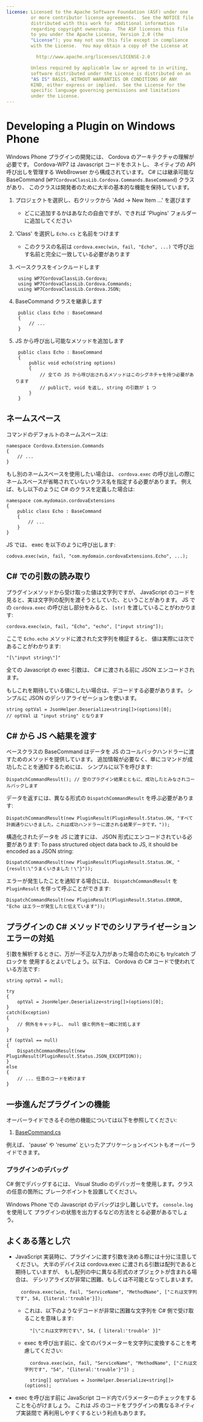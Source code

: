 ```yaml
---
license: Licensed to the Apache Software Foundation (ASF) under one
         or more contributor license agreements.  See the NOTICE file
         distributed with this work for additional information
         regarding copyright ownership.  The ASF licenses this file
         to you under the Apache License, Version 2.0 (the
         "License"); you may not use this file except in compliance
         with the License.  You may obtain a copy of the License at

           http://www.apache.org/licenses/LICENSE-2.0

         Unless required by applicable law or agreed to in writing,
         software distributed under the License is distributed on an
         "AS IS" BASIS, WITHOUT WARRANTIES OR CONDITIONS OF ANY
         KIND, either express or implied.  See the License for the
         specific language governing permissions and limitations
         under the License.
---
```


Developing a Plugin on Windows Phone
====================================

Windows Phone プラグインの開発には、 Cordova のアーキテクチャの理解が必要です。
Cordova-WP7 は Javascript コードをホストし、
ネイティブの API 呼び出しを管理する WebBrowser から構成されています。
C# には継承可能な BaseCommand (`WP7CordovaClassLib.Cordova.Commands.BaseCommand`) クラスがあり、
このクラスは開発者のために大半の基本的な機能を保持しています。

1. プロジェクトを選択し、右クリックから 'Add -> New Item ...' を選びます
    - どこに追加するかはあなたの自由ですが、できれば 'Plugins' フォルダーに追加してください
2. 'Class' を選択し `Echo.cs` と名前をつけます
    - このクラスの名前は `cordova.exec(win, fail, "Echo", ...)` で呼び出す名前と完全に一致している必要があります
3. ベースクラスをインクルードします

        using WP7CordovaClassLib.Cordova;
        using WP7CordovaClassLib.Cordova.Commands;
        using WP7CordovaClassLib.Cordova.JSON;

4. BaseCommand クラスを継承します

        public class Echo : BaseCommand
        {
            // ...
        }

5. JS から呼び出し可能なメソッドを追加します

        public class Echo : BaseCommand
        {
            public void echo(string options)
            {
                // 全ての JS から呼び出されるメソッドはこのシグネチャを持つ必要があります
                // publicで, void を返し, string の引数が 1 つ
            }
        }

ネームスペース
----------

コマンドのデフォルトのネームスペースは:

    namespace Cordova.Extension.Commands
    {
        // ...
    }

もし別のネームスペースを使用したい場合は、 `cordova.exec` の呼び出しの際にネームスペースが省略されていないクラス名を指定する必要があります。
例えば、もし以下のように C# のクラスを定義した場合は:

    namespace com.mydomain.cordovaExtensions
    {
        public class Echo : BaseCommand
        {
            // ...
        }
    }

JS では、 exec を以下のように呼び出します:

    codova.exec(win, fail, "com.mydomain.cordovaExtensions.Echo", ...);

C# での引数の読み取り
----------------------------------

プラグインメソッドから受け取った値は文字列ですが、
JavaScript のコードを見ると、実は文字列の配列を渡そうとしていた、ということがあります。
JS での `cordova.exec` の呼び出し部分をみると、 `[str]` を渡していることがわかります:

    cordova.exec(win, fail, "Echo", "echo", ["input string"]);

ここで `Echo.echo` メソッドに渡された文字列を検証すると、
値は実際には次であることがわかります:

    "[\"input string\"]"

全ての Javascript の exec 引数は、 C# に渡される前に JSON エンコードされます。

もしこれを期待している値にしたい場合は、デコードする必要があります。
シンプルに JSON のデシリアライゼーションを使います。

    string optVal = JsonHelper.Deserialize<string[]>(options)[0];
    // optVal は "input string" となります

C# から JS へ結果を渡す
-----------------------------

ベースクラスの BaseCommand はデータを JS のコールバックハンドラーに渡すためのメソッドを提供しています。
追加情報が必要なく、単にコマンドが成功したことを通知するためには、
シンプルに以下を呼びます:

    DispatchCommandResult(); // 空のプラグイン結果とともに、成功したとみなされコールバックします

データを返すには、異なる形式の `DispatchCommandResult` を呼ぶ必要があります:

    DispatchCommandResult(new PluginResult(PluginResult.Status.OK, "すべて計画通りにいきました。これは成功ハンドラーに渡される結果データです。"));

構造化されたデータを JS に渡すには、 JSON 形式にエンコードされている必要があります:
To pass structured object data back to JS, it should be encoded as a JSON string:

    DispatchCommandResult(new PluginResult(PluginResult.Status.OK, "{result:\"うまくいきました！\"}"));

エラーが発生したことを通知する場合には、 `DispatchCommandResult` を `PluginResult` を伴って呼ぶことができます:

    DispatchCommandResult(new PluginResult(PluginResult.Status.ERROR, "Echo はエラーが発生したと伝えています"));

プラグインの C# メソッドでのシリアライゼーションエラーの対処
--------------------------------------------------------

引数を解析するときに、万が一不正な入力があった場合のためにも try/catch ブロックを
使用するとよいでしょう。以下は、 Cordova の C# コードで使われている方法です:

    string optVal = null;

    try 
    {
        optVal = JsonHelper.Deserialize<string[]>(options)[0];
    }
    catch(Exception)
    {
        // 例外をキャッチし、 null 値と例外を一緒に対処します
    }

    if (optVal == null)
    {
        DispatchCommandResult(new PluginResult(PluginResult.Status.JSON_EXCEPTION));
    }
    else
    {
        // ... 任意のコードを続けます
    }

一歩進んだプラグインの機能
-----------------------------

オーバーライドできるその他の機能については以下を参照してください:

1. [BaseCommand.cs](https://github.com/apache/incubator-cordova-wp7/blob/master/templates/standalone/cordovalib/Commands/BaseCommand.cs)

例えば、 'pause' や 'resume' といったアプリケーションイベントもオーバーライドできます。

### プラグインのデバッグ

C# 側でデバッグするには、 Visual Studio のデバッガーを使用します。クラスの任意の箇所に
ブレークポイントを設置してください。

Windows Phone での Javascript のデバッグは少し難しいです。 `console.log` を使用して
プラグインの状態を出力するなどの方法をとる必要があるでしょう。

よくある落とし穴
---------------

- JavaScript 実装時に、プラグインに渡す引数を決める際には十分に注意してください。
  大半のデバイスは cordova.exec に渡される引数は配列であると期待していますが、
  もし配列の中に異なる形式のオブジェクトが含まれる場合は、
  デシリアライズが非常に困難、もしくは不可能となってしまいます。

        cordova.exec(win, fail, "ServiceName", "MethodName", ["これは文字列です", 54, {literal:'trouble'}]);

    - これは、以下のようなデコードが非常に困難な文字列を C# 側で受け取ることを意味します:

            "[\"これは文字列です\", 54, { literal:'trouble' }]"

    - exec を呼び出す前に、全てのパラメーターを文字列に変換することを考慮してください:

            cordova.exec(win, fail, "ServiceName", "MethodName", ["これは文字列です", "54", "{literal:'trouble'}"])	;

            string[] optValues = JsonHelper.Deserialize<string[]>(options);

- exec を呼び出す前に JavaScript コード内でパラメーターのチェックをすることを心がけましょう。
  これは JS のコードをプラグインの異なるネイティブ実装間で
  再利用しやすくするという利点もあります。

